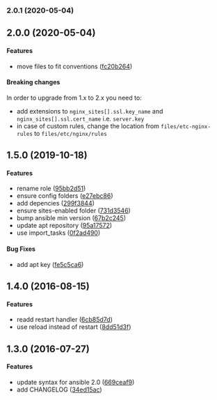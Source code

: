 <a name="2.0.1"></a>
### 2.0.1 (2020-05-04)




<a name="2.0.0"></a>
## 2.0.0 (2020-05-04)


#### Features

*   move files to fit conventions ([fc20b264](https://github.com/weareinteractive/ansible-nginx/commit/fc20b2640014d08192c8b0000e5898de4969bf7b))

#### Breaking changes

In order to upgrade from 1.x to 2.x you need to:

* add extensions to `nginx_sites[].ssl.key_name` and `nginx_sites[].ssl.cert_name` i.e. `server.key`
* in case of custom rules, change the location from `files/etc-nginx-rules` to `files/etc/nginx/rules`

<a name="1.5.0"></a>
## 1.5.0 (2019-10-18)


#### Features

*   rename role ([95bb2d51](https://github.com/weareinteractive/ansible-nginx/commit/95bb2d51398f6e61c6330d2378a38e29438569c3))
*   ensure config folders ([e27ebc86](https://github.com/weareinteractive/ansible-nginx/commit/e27ebc86c522fff78c088b84ca6e411ec93854e4))
*   add depencies ([299f3844](https://github.com/weareinteractive/ansible-nginx/commit/299f38446f76359ca85d75db91cb7adcaca22f2e))
*   ensure sites-enabled folder ([731d3546](https://github.com/weareinteractive/ansible-nginx/commit/731d354692b6c98af0412a8e97b89888cbb46dc2))
*   bump ansible min version ([67b2c245](https://github.com/weareinteractive/ansible-nginx/commit/67b2c245f3f4594595fb281b9352295daa861e9a))
*   update apt repository ([95a17572](https://github.com/weareinteractive/ansible-nginx/commit/95a17572b23145f68ee9376d4604093d967ad7af))
*   use import_tasks ([0f2ad490](https://github.com/weareinteractive/ansible-nginx/commit/0f2ad4906914081ac244c707f7b3b221382edd79))

#### Bug Fixes

*   add apt key ([fe5c5ca6](https://github.com/weareinteractive/ansible-nginx/commit/fe5c5ca66aaa7d6dc6e64be7f67b22636fd99637))



<a name="1.4.0"></a>
## 1.4.0 (2016-08-15)


#### Features

*   readd restart handler ([6cb85d7d](https://github.com/weareinteractive/ansible-nginx/commit/6cb85d7d08d206a5d35fef833ac6974228a62dc7))
*   use reload instead of restart ([8dd51d3f](https://github.com/weareinteractive/ansible-nginx/commit/8dd51d3fe4dfbf5a6b843562d5f4995810dd121f))



<a name="1.3.0"></a>
## 1.3.0 (2016-07-27)


#### Features

*   update syntax for ansible 2.0 ([669ceaf9](https://github.com/weareinteractive/ansible-nginx/commit/669ceaf9cdf3bef2d4b4d71bab0db75d6fa89019))
*   add CHANGELOG ([34ed15ac](https://github.com/weareinteractive/ansible-nginx/commit/34ed15ac8998e491c8f79a1311ddca518f5c0899))



